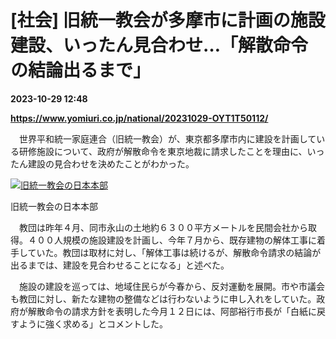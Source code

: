 # [社会] 旧統一教会が多摩市に計画の施設建設、いったん見合わせ…「解散命令の結論出るまで」

**2023-10-29 12:48**

**https://www.yomiuri.co.jp/national/20231029-OYT1T50112/**

　世界平和統一家庭連合（旧統一教会）が、東京都多摩市内に建設を計画している研修施設について、政府が解散命令を東京地裁に請求したことを理由に、いったん建設の見合わせを決めたことがわかった。

[![旧統一教会の日本本部](https://www.yomiuri.co.jp/media/2023/10/20231029-OYT1I50103-1.jpg)](https://www.yomiuri.co.jp/pluralphoto/20231029-OYT1I50103/)

旧統一教会の日本本部

　教団は昨年４月、同市永山の土地約６３００平方メートルを民間会社から取得。４００人規模の施設建設を計画し、今年７月から、既存建物の解体工事に着手していた。教団は取材に対し、「解体工事は続けるが、解散命令請求の結論が出るまでは、建設を見合わせることになる」と述べた。

　施設の建設を巡っては、地域住民らが今春から、反対運動を展開。市や市議会も教団に対し、新たな建物の整備などは行わないように申し入れをしていた。政府が解散命令の請求方針を表明した今月１２日には、阿部裕行市長が「白紙に戻すように強く求める」とコメントした。